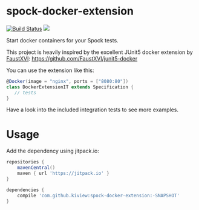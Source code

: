 # spock-docker-extension
[![Build Status](https://travis-ci.org/kiview/spock-docker-extension.svg?branch=travis)](https://travis-ci.org/kiview/spock-docker-extension)
[![](https://jitpack.io/v/kiview/spock-docker-extension.svg)](https://jitpack.io/#kiview/spock-docker-extension)

Start docker containers for your Spock tests.

This project is heavily inspired by the excellent JUnit5 docker extension by [FaustXVI](https://github.com/FaustXVI):
https://github.com/FaustXVI/junit5-docker

You can use the extension like this:

```groovy
@Docker(image = "nginx", ports = ["8080:80"])
class DockerExtensionIT extends Specification {
   // tests
}
```

Have a look into the included integration tests to see more examples.

# Usage

Add the dependency using jitpack.io:

```gradle
repositories {
    mavenCentral()
    maven { url 'https://jitpack.io' }
}

dependencies {
    compile 'com.github.kiview:spock-docker-extension:-SNAPSHOT'
}

```